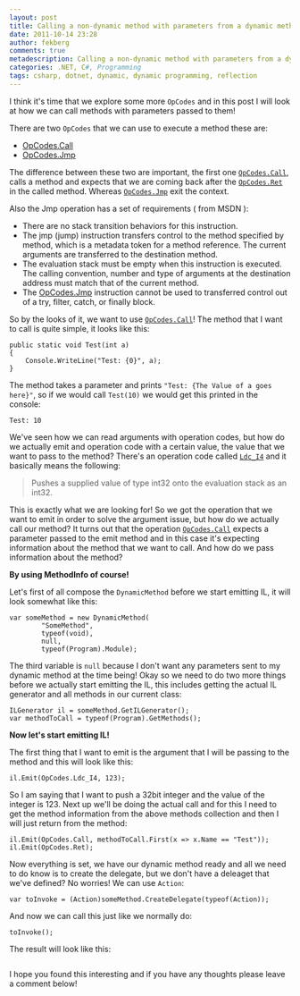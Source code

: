 ```yaml
---
layout: post
title: Calling a non-dynamic method with parameters from a dynamic method 
date: 2011-10-14 23:28
author: fekberg
comments: true
metadescription: Calling a non-dynamic method with parameters from a dynamic method 
categories: .NET, C#, Programming
tags: csharp, dotnet, dynamic, dynamic programming, reflection
---
```

I think it's time that we explore some more `OpCodes` and in this post I will look at how we can call methods with parameters passed to them!

There are two `OpCodes` that we can use to execute a method these are<!--excerpt-->:

<ul>
	<li><a href="http://msdn.microsoft.com/en-us/library/system.reflection.emit.opcodes.call.aspx">OpCodes.Call</a></li>
	<li><a href="http://msdn.microsoft.com/en-us/library/system.reflection.emit.opcodes.jmp.aspx">OpCodes.Jmp</a></li>
</ul>

The difference between these two are important, the first one <a href="http://msdn.microsoft.com/en-us/library/system.reflection.emit.opcodes.call.aspx">`OpCodes.Call`</a>, calls a method and expects that we are coming back after the <a href="http://msdn.microsoft.com/en-us/library/system.reflection.emit.opcodes.ret.aspx">`OpCodes.Ret`</a> in the called method. Whereas <a href="http://msdn.microsoft.com/en-us/library/system.reflection.emit.opcodes.jmp.aspx">`OpCodes.Jmp`</a> exit the context.

Also the Jmp operation has a set of requirements ( from MSDN ):
<ul>
	<li>There are no stack transition behaviors for this instruction.</li>
	<li>The jmp (jump) instruction transfers control to the method specified by method, which is a metadata token for a method reference. The current arguments are transferred to the destination method.</li>
	<li>The evaluation stack must be empty when this instruction is executed. The calling convention, number and type of arguments at the destination address must match that of the current method.</li>
	<li>The <a href="http://msdn.microsoft.com/en-us/library/system.reflection.emit.opcodes.jmp.aspx">OpCodes.Jmp</a> instruction cannot be used to transferred control out of a try, filter, catch, or finally block.</li>
</ul>

So by the looks of it, we want to use <a href="http://msdn.microsoft.com/en-us/library/system.reflection.emit.opcodes.call.aspx">`OpCodes.Call`</a>! The method that I want to call is quite simple, it looks like this:

	public static void Test(int a)
	{
	    Console.WriteLine("Test: {0}", a);
	}

The method takes a parameter and prints `"Test: {The Value of a goes here}"`, so if we would call `Test(10)` we would get this printed in the console:

	Test: 10

We've seen how we can read arguments with operation codes, but how do we actually emit and operation code with a certain value, the value that we want to pass to the method? There's an operation code called <a href="http://msdn.microsoft.com/en-us/library/system.reflection.emit.opcodes.ldc_i4.aspx">`Ldc_I4`</a> and it basically means the following:

<blockquote>Pushes a supplied value of type int32 onto the evaluation stack as an int32.</blockquote>

This is exactly what we are looking for! So we got the operation that we want to emit in order to solve the argument issue, but how do we actually call our method? It turns out that the operation <a href="http://msdn.microsoft.com/en-us/library/system.reflection.emit.opcodes.call.aspx">`OpCodes.Call`</a> expects a parameter passed to the emit method and in this case it's expecting information about the method that we want to call. And how do we pass information about the method?

<strong>By using MethodInfo of course!</strong>

Let's first of all compose the `DynamicMethod` before we start emitting IL, it will look somewhat like this:

	var someMethod = new DynamicMethod(
	        "SomeMethod",
	        typeof(void),
	        null,
	        typeof(Program).Module);

The third variable is `null` because I don't want any parameters sent to my dynamic method at the time being! Okay so we need to do two more things before we actually start emitting the IL, this includes getting the actual IL generator and all methods in our current class:

	ILGenerator il = someMethod.GetILGenerator();
	var methodToCall = typeof(Program).GetMethods();

<strong>Now let's start emitting IL!</strong>

The first thing that I want to emit is the argument that I will be passing to the method and this will look like this:

	il.Emit(OpCodes.Ldc_I4, 123);

So I am saying that I want to push a 32bit integer and the value of the integer is 123. Next up we'll be doing the actual call and for this I need to get the method information from the above methods collection and then I will just return from the method:

	il.Emit(OpCodes.Call, methodToCall.First(x => x.Name == "Test"));
	il.Emit(OpCodes.Ret);

Now everything is set, we have our dynamic method ready and all we need to do know is to create the delegate, but we don't have a deleaget that we've defined? No worries! We can use `Action`:

	var toInvoke = (Action)someMethod.CreateDelegate(typeof(Action));

And now we can call this just like we normally do:

	toInvoke();

The result will look like this:

<img src="http://cdn.filipekberg.se/fekberg-blog/calling-a-non-dynamic-method-with-parameters-from-a-dynamic-method/dynamicmethod_call.png" alt="" />

I hope you found this interesting and if you have any thoughts please leave a comment below!
